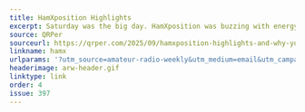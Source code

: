 ```yaml
---
title: HamXposition Highlights
excerpt: Saturday was the big day. HamXposition was buzzing with energy, and I was impressed by the number of exhibitors.
source: QRPer
sourceurl: https://qrper.com/2025/09/hamxposition-highlights-and-why-you-havent-heard-me-on-the-air/?
linkname: hamx
urlparams: '?utm_source=amateur-radio-weekly&utm_medium=email&utm_campaign=newsletter'
headerimage: arw-header.gif
linktype: link
order: 4
issue: 397
---
```

